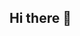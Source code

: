 ## Hi there 👋

<!--
**abraaoborel/abraaoborel** is a ✨ _special_ ✨ repository because its `README.md` (this file) appears on your GitHub profile.

Here are some ideas to get you started:

- 🔭 I’m currently working on my first Python Project: RPG_Terminal 
- 🌱 I’m currently learning HTML e CSS and English
- 😄 Pronouns: he/him
- ⚡ Fun fact: ...
-->
